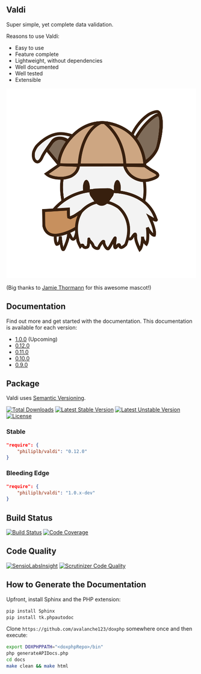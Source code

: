 Valdi
-----

Super simple, yet complete data validation.

Reasons to use Valdi:

* Easy to use
* Feature complete
* Lightweight, without dependencies
* Well documented
* Well tested
* Extensible

![Valdi](valdi/valdi.png)

(Big thanks to [Jamie Thormann](https://www.linkedin.com/in/jamie-thormann-937916109/) for this awesome mascot!)

## Documentation

Find out more and get started with the documentation. This documentation is available for each version:

* [1.0.0](https://philiplb.github.io/Valdi/docs/html/1.0.0) (Upcoming)
* [0.12.0](https://philiplb.github.io/Valdi/docs/html/0.12.0)
* [0.11.0](https://philiplb.github.io/Valdi/docs/html/0.11.0)
* [0.10.0](https://philiplb.github.io/Valdi/docs/html/0.10.0)
* [0.9.0](https://philiplb.github.io/Valdi/docs/html/0.9.0)

## Package

Valdi uses [Semantic Versioning](https://semver.org/).

[![Total Downloads](https://poser.pugx.org/philiplb/valdi/downloads.svg)](https://packagist.org/packages/philiplb/valdi)
[![Latest Stable Version](https://poser.pugx.org/philiplb/valdi/v/stable.svg)](https://packagist.org/packages/philiplb/valdi)
[![Latest Unstable Version](https://poser.pugx.org/philiplb/valdi/v/unstable.svg)](https://packagist.org/packages/philiplb/valdi) [![License](https://poser.pugx.org/philiplb/valdi/license.svg)](https://packagist.org/packages/philiplb/valdi)

### Stable


```json
"require": {
    "philiplb/valdi": "0.12.0"
}
```

### Bleeding Edge

```json
"require": {
    "philiplb/valdi": "1.0.x-dev"
}
```

## Build Status

[![Build Status](https://travis-ci.org/philiplb/Valdi.svg?branch=master)](https://travis-ci.org/philiplb/Valdi)
[![Code Coverage](https://scrutinizer-ci.com/g/philiplb/Valdi/badges/coverage.png?b=master)](https://scrutinizer-ci.com/g/philiplb/Valdi/?branch=master)

## Code Quality

[![SensioLabsInsight](https://insight.sensiolabs.com/projects/e6f291e0-1be6-4897-a634-8de87ac41734/mini.png)](https://insight.sensiolabs.com/projects/e6f291e0-1be6-4897-a634-8de87ac41734)
[![Scrutinizer Code Quality](https://scrutinizer-ci.com/g/philiplb/Valdi/badges/quality-score.png?b=master)](https://scrutinizer-ci.com/g/philiplb/Valdi/?branch=master)

## How to Generate the Documentation

Upfront, install Sphinx and the PHP extension:

```bash
pip install Sphinx
pip install tk.phpautodoc
```

Clone `https://github.com/avalanche123/doxphp` somewhere once and then execute:

```bash
export DOXPHPPATH="<doxphpRepo>/bin"
php generateAPIDocs.php
cd docs
make clean && make html
```

